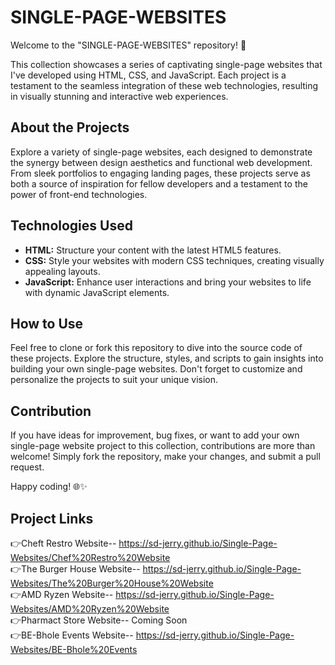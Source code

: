 # SINGLE-PAGE-WEBSITES

Welcome to the "SINGLE-PAGE-WEBSITES" repository! 🚀

This collection showcases a series of captivating single-page websites that I've developed using HTML, CSS, and JavaScript. Each project is a testament to the seamless integration of these web technologies, resulting in visually stunning and interactive web experiences.

## About the Projects

Explore a variety of single-page websites, each designed to demonstrate the synergy between design aesthetics and functional web development. From sleek portfolios to engaging landing pages, these projects serve as both a source of inspiration for fellow developers and a testament to the power of front-end technologies.

## Technologies Used

- **HTML:** Structure your content with the latest HTML5 features.
- **CSS:** Style your websites with modern CSS techniques, creating visually appealing layouts.
- **JavaScript:** Enhance user interactions and bring your websites to life with dynamic JavaScript elements.

## How to Use

Feel free to clone or fork this repository to dive into the source code of these projects. Explore the structure, styles, and scripts to gain insights into building your own single-page websites. Don't forget to customize and personalize the projects to suit your unique vision.

## Contribution

If you have ideas for improvement, bug fixes, or want to add your own single-page website project to this collection, contributions are more than welcome! Simply fork the repository, make your changes, and submit a pull request.

Happy coding! 🌐✨

## Project Links
👉Cheft Restro Website-- https://sd-jerry.github.io/Single-Page-Websites/Chef%20Restro%20Website     
👉The Burger House Website-- https://sd-jerry.github.io/Single-Page-Websites/The%20Burger%20House%20Website     
👉AMD Ryzen Website-- https://sd-jerry.github.io/Single-Page-Websites/AMD%20Ryzen%20Website   
👉Pharmact Store Website-- Coming Soon     
👉BE-Bhole Events Website-- https://sd-jerry.github.io/Single-Page-Websites/BE-Bhole%20Events     
